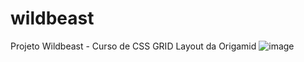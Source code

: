 # wildbeast
Projeto Wildbeast - Curso de CSS GRID Layout da Origamid
![image](https://user-images.githubusercontent.com/37172038/119235505-3f896200-bb09-11eb-91f8-6ab1a4bcb350.png)

